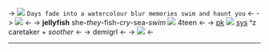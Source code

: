 -> ![](https://i.imgur.com/Gyo5III.gif) `Days fade into a watercolour blur memories swim and haunt you` <-
-> ![](https://cdn.discordapp.com/attachments/1073306669766955038/1080967815688884234/blur_edges.png) <-
-> **jellyfish** she-*they*-fish-*cry*-sea-*swim* ![](https://caterpie.crd.co/assets/images/gallery20/1902bde4.gif?v=55641fe5) 4teen <-
-> [pk](https://dash.pluralkit.me/dash/m/thuwp) ![](https://caterpie.crd.co/assets/images/gallery31/8087866a.png?v=55641fe5) [sys](https://rentry.co/gamzsys) ᶻz caretaker + *soother* <-
-> demigrl <-
-> ![](https://caterpie.crd.co/assets/images/gallery04/5210270e.png?v=55641fe5) <-
***